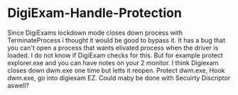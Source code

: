 # DigiExam-Handle-Protection
Since DigiExams lockdown mode closes down process with TerminateProcess i thought it would be good to bypass it.
It has a bug that you can't open a process that wants elivated process when the driver is loaded. 
I do not know if DigiExam checks for this. But for example protect explorer.exe and you can have notes on your 2 monitor.
I think Digiexam closes down dwm.exe one time but letts it reopen. Protect dwm.exe, Hook dwm.exe, go into digiexam EZ.
Could maby be done with Secuirty Discriptor aswell?
